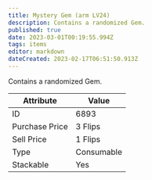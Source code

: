 ```yaml
---
title: Mystery Gem (arm LV24)
description: Contains a randomized Gem.
published: true
date: 2023-03-01T00:19:55.994Z
tags: items
editor: markdown
dateCreated: 2023-02-17T06:51:50.913Z
---
```


Contains a randomized Gem.

|Attribute|Value|
|-|-|
|ID|6893|
|Purchase Price|3 Flips|
|Sell Price|1 Flips|
|Type|Consumable|
|Stackable|Yes|


